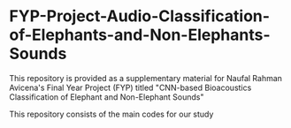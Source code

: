 # FYP-Project-Audio-Classification-of-Elephants-and-Non-Elephants-Sounds

This repository is provided as a supplementary material for Naufal Rahman Avicena's Final Year Project (FYP) titled "CNN-based Bioacoustics Classification of Elephant and Non-Elephant Sounds"

This repository consists of the main codes for our study
